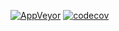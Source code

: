 [![AppVeyor](https://img.shields.io/appveyor/ci/Yanta07/KURSACH.svg)](https://ci.appveyor.com/project/Yanta07/KURSACH)
[![codecov](https://codecov.io/gh/Yanta07/KURSACH/branch/master/graph/badge.svg)](https://codecov.io/gh/Yanta07/KURSACH)                             
